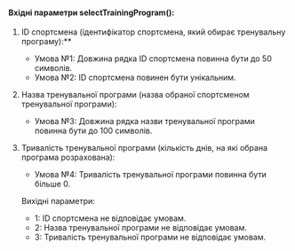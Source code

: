 #### Вхідні параметри selectTrainingProgram():

1. ID спортсмена (ідентифікатор спортсмена, який обирає тренувальну програму):**
   - Умова №1: Довжина рядка ID спортсмена повинна бути до 50 символів.
   - Умова №2: ID спортсмена повинен бути унікальним.

2. Назва тренувальної програми (назва обраної спортсменом тренувальної програми):
   - Умова №3: Довжина рядка назви тренувальної програми повинна бути до 100 символів.

3. Тривалість тренувальної програми (кількість днів, на які обрана програма розрахована):
   - Умова №4: Тривалість тренувальної програми повинна бути більше 0.

   Вихідні параметри:
   - 1: ID спортсмена не відповідає умовам.
   - 2: Назва тренувальної програми не відповідає умовам.
   - 3: Тривалість тренувальної програми не відповідає умовам.
